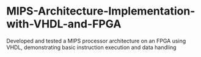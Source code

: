 # MIPS-Architecture-Implementation-with-VHDL-and-FPGA
Developed and tested a MIPS processor architecture on an FPGA using VHDL, demonstrating basic instruction execution and data handling
